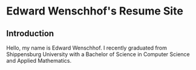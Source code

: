 # Edward Wenschhof's Resume Site

## Introduction

Hello, my name is Edward Wenschhof. I recently graduated from Shippensburg University with a Bachelor of Science in Computer Science and Applied Mathematics.
